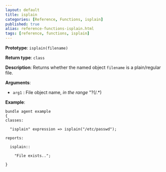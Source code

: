 ```yaml
---
layout: default
title: isplain
categories: [Reference, Functions, isplain]
published: true
alias: reference-functions-isplain.html
tags: [reference, functions, isplain]
---
```


**Prototype**: `isplain(filename)`

**Return type**: `class`

**Description**: Returns whether the named object `filename` is a 
plain/regular file.

**Arguments**:

* `arg1` : File object name, *in the range* "?(/.\*)

**Example**:

```cf3
bundle agent example
{
classes:

  "isplain" expression => isplain("/etc/passwd");

reports:

  isplain::

    "File exists..";

}
```
